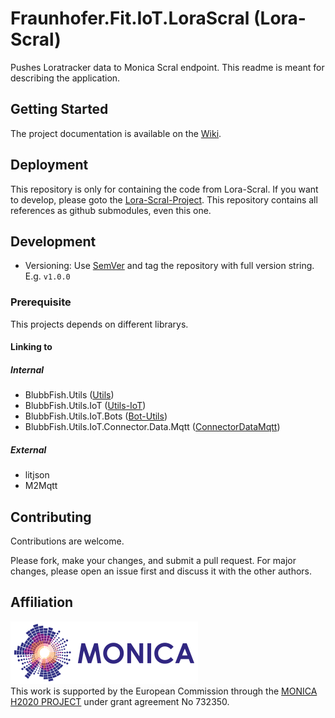 # Fraunhofer.Fit.IoT.LoraScral (Lora-Scral)
<!-- Short description of the project. -->

Pushes Loratracker data to Monica Scral endpoint. This readme is meant for describing the application. 

<!-- A teaser figure may be added here. It is best to keep the figure small (<500KB) and in the same repo -->

## Getting Started
<!-- Instruction to make the project up and running. -->

The project documentation is available on the [Wiki](https://github.com/MONICA-Project/lora-scral/wiki).

## Deployment
<!-- Deployment/Installation instructions. If this is software library, change this section to "Usage" and give usage examples -->

This repository is only for containing the code from Lora-Scral. If you want to develop, please goto the [Lora-Scral-Project](https://github.com/MONICA-Project/lora-scral-project). This repository contains all references as github submodules, even this one.

## Development
<!-- Developer instructions. -->
* Versioning: Use [SemVer](http://semver.org/) and tag the repository with full version string. E.g. `v1.0.0`

### Prerequisite
This projects depends on different librarys.

#### Linking to
##### Internal
* BlubbFish.Utils ([Utils](http://git.blubbfish.net/vs_utils/Utils))
* BlubbFish.Utils.IoT ([Utils-IoT](http://git.blubbfish.net/vs_utils/Utils-IoT))
* BlubbFish.Utils.IoT.Bots ([Bot-Utils](http://git.blubbfish.net/vs_utils/Bot-Utils.git))
* BlubbFish.Utils.IoT.Connector.Data.Mqtt ([ConnectorDataMqtt](http://git.blubbfish.net/vs_utils/ConnectorDataMqtt))

##### External
* litjson
* M2Mqtt

## Contributing
Contributions are welcome. 

Please fork, make your changes, and submit a pull request. For major changes, please open an issue first and discuss it with the other authors.

## Affiliation
![MONICA](https://github.com/MONICA-Project/template/raw/master/monica.png)  
This work is supported by the European Commission through the [MONICA H2020 PROJECT](https://www.monica-project.eu) under grant agreement No 732350.